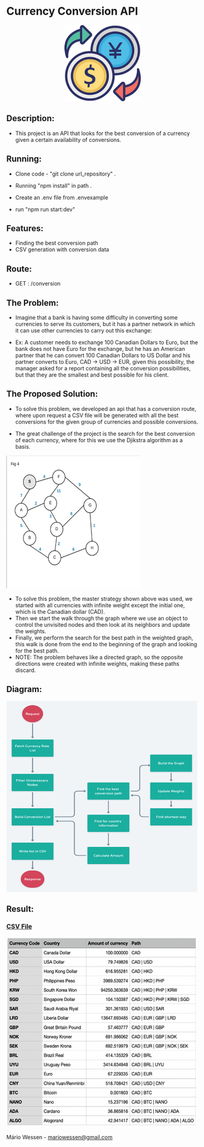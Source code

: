 <head>
	<h1>  Currency Conversion API  </h1>
</head>
<body>
	<p align="center">
  <img src="./files_readme/logo_e.png" width="200" title="Conversion">
</p>
<div>
  
  ##  Description:  
   - This project is an API that looks for the best conversion of a currency given a certain availability of conversions. 
   
  ##  Running:  
   - Clone code - "git clone url_repository" .

   - Running "npm install" in path .
   
   - Create an .env file from .envexample
   
   - run "npm run start:dev"
  ## Features:
  - Finding the best conversion path
  - CSV generation with conversion data

  ## Route:
  - GET : /conversion

  ##  The Problem:
   - Imagine that a bank is having some difficulty in converting some currencies to serve its customers, but it has a partner network in which it can use other currencies to carry out this exchange:

   - Ex: A customer needs to exchange 100 Canadian Dollars to Euro, but the bank does not have Euro for the exchange, but he has an American partner that he can convert 100 Canadian Dollars to US Dollar and his partner converts to Euro, CAD -> USD -> EUR, given this possibility, the manager asked for a report containing all the conversion possibilities, but that they are the smallest and best possible for his client.

  ##  The Proposed Solution:
   - To solve this problem, we developed an api that has a conversion route, where upon request a CSV file will be generated with all the best conversions for the given group of currencies and possible conversions.

   - The great challenge of the project is the search for the best conversion of each currency, where for this we use the Djikstra algorithm as a basis.

<img src="./files_readme/dijkstra.gif" title="Dijkstra" width="350" height="350">

  - To solve this problem, the master strategy shown above was used, we started with all currencies with infinite weight except the initial one, which is the Canadian dollar (CAD).
  - Then we start the walk through the graph where we use an object to control the unvisited nodes and then look at its neighbors and update the weights.
  - Finally, we perform the search for the best path in the weighted graph, this walk is done from the end to the beginning of the graph and looking for the best path.
  - NOTE: The problem behaves like a directed graph, so the opposite directions were created with infinite weights, making these paths discard.
  ##   Diagram:
	
<img src="./files_readme/diagram.png" title="Diagram" width="500" height="500">

  ##   Result:
<h3><a href="./files_readme/result.csv">CSV File</a></h3>
<img src="./files_readme/result.png" title="Result" width="500" height="500">
	
</div>

</body>

<footer>
  <p>Mário Wessen - <a href="mailto:mariowessen@gmail.com">mariowessen@gmail.com</a></p>
</footer>




